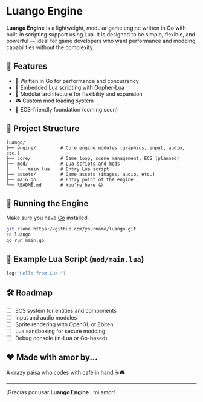 # Luango Engine

**Luango Engine** is a lightweight, modular game engine written in Go with built-in scripting support using Lua. It is designed to be simple, flexible, and powerful — ideal for game developers who want performance and modding capabilities without the complexity.

## 🚀 Features

* 🔄 Written in Go for performance and concurrency
* 🧠 Embedded Lua scripting with [Gopher-Lua](https://github.com/yuin/gopher-lua)
* 🧩 Modular architecture for flexibility and expansion
* 🎮 Custom mod loading system
* 🧱 ECS-friendly foundation (coming soon)

## 📂 Project Structure

```
luango/
├── engine/         # Core engine modules (graphics, input, audio, etc.)
├── core/           # Game loop, scene management, ECS (planned)
├── mod/            # Lua scripts and mods
│   └── main.lua    # Entry Lua script
├── assets/         # Game assets (images, audio, etc.)
├── main.go         # Entry point of the engine
└── README.md       # You're here 😄
```

## 🧪 Running the Engine

Make sure you have [Go](https://golang.org/dl/) installed.

```bash
git clone https://github.com/yourname/luango.git
cd luango
go run main.go
```

## 📝 Example Lua Script (`mod/main.lua`)

```lua
log("Hello from Lua!")
```

## 🛠 Roadmap

* [ ] ECS system for entities and components
* [ ] Input and audio modules
* [ ] Sprite rendering with OpenGL or Ebiten
* [ ] Lua sandboxing for secure modding
* [ ] Debug console (in-Lua or Go-based)

## ❤️ Made with amor by...

A crazy paisa who codes with café in hand ☕🎮

---

¡Gracias por usar  **Luango Engine** , mi amor!
